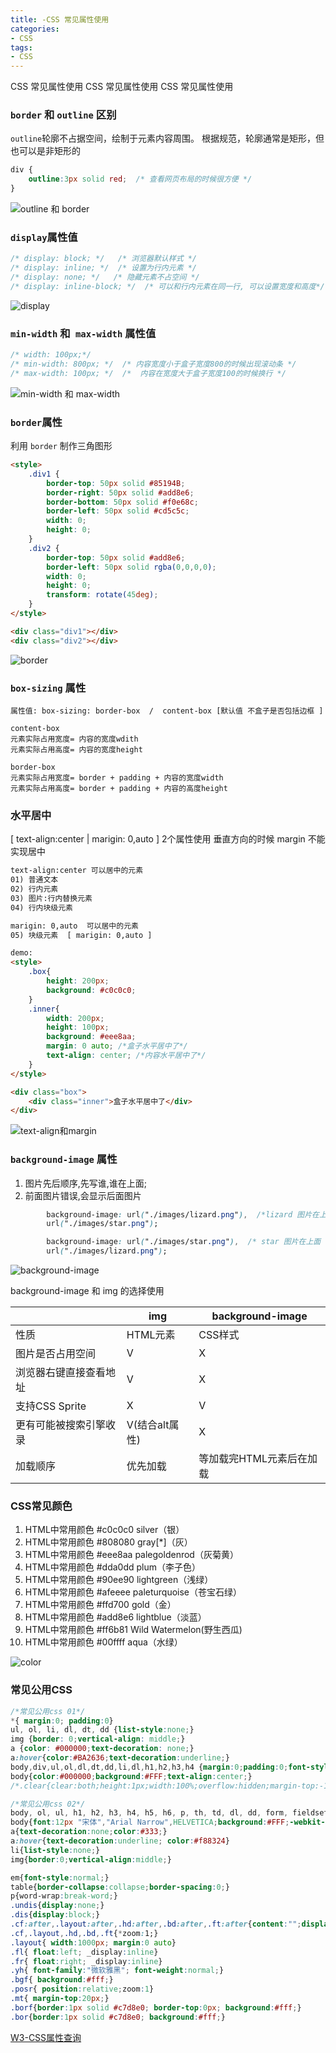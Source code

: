 ```yaml
---
title: -CSS 常见属性使用
categories: 
- CSS
tags:
- CSS
---
```

CSS 常见属性使用
CSS 常见属性使用
CSS 常见属性使用

### `border` 和 `outline` 区别

`outline`轮廓不占据空间，绘制于元素内容周围。
根据规范，轮廓通常是矩形，但也可以是非矩形的

```css
div {
    outline:3px solid red;  /* 查看网页布局的时候很方便 */
}
```

![outline 和 border](/img/css/css_01/outline.png "outline 和 border")

###  `display`属性值 

```css
/* display: block; */   /* 浏览器默认样式 */
/* display: inline; */  /* 设置为行内元素 */
/* display: none; */   /* 隐藏元素不占空间 */
/* display: inline-block; */  /* 可以和行内元素在同一行, 可以设置宽度和高度*/
```

![display](/img/css/css_01/display.png "display")

###  `min-width` 和` max-width` 属性值 

```css
/* width: 100px;*/
/* min-width: 800px; */  /* 内容宽度小于盒子宽度800的时候出现滚动条 */
/* max-width: 100px; */  /*  内容在宽度大于盒子宽度100的时候换行 */
```

![min-width 和 max-width](/img/css/css_01/width.png "min-width 和 max-width")

### `border`属性

利用 `border` 制作三角图形

```html
<style>
    .div1 {
        border-top: 50px solid #85194B;
        border-right: 50px solid #add8e6;
        border-bottom: 50px solid #f0e68c;
        border-left: 50px solid #cd5c5c;
        width: 0;
        height: 0;
    }
    .div2 {
        border-top: 50px solid #add8e6;
        border-left: 50px solid rgba(0,0,0,0);
        width: 0;
        height: 0;
        transform: rotate(45deg);
    }
</style>

<div class="div1"></div>
<div class="div2"></div>
```

![border](/img/css/css_01/border.png "border")

###  `box-sizing` 属性

```
属性值: box-sizing: border-box  /  content-box [默认值 不盒子是否包括边框 ]

content-box
元素实际占用宽度= 内容的宽度wdith
元素实际占用高度= 内容的宽度height

border-box
元素实际占用宽度= border + padding + 内容的宽度width
元素实际占用高度= border + padding + 内容的高度height

```

### 水平居中

[ text-align:center | marigin: 0,auto ] 2个属性使用
垂直方向的时候 margin 不能实现居中

```html
text-align:center 可以居中的元素
01) 普通文本
02) 行内元素
03) 图片:行内替换元素
04) 行内块级元素

marigin: 0,auto  可以居中的元素
05) 块级元素  [ marigin: 0,auto ]

demo:
<style>
    .box{
        height: 200px;
        background: #c0c0c0;
    }
    .inner{
        width: 200px;
        height: 100px;
        background: #eee8aa;
        margin: 0 auto; /*盒子水平居中了*/
        text-align: center; /*内容水平居中了*/
    }
</style>

<div class="box">
    <div class="inner">盒子水平居中了</div>
</div>
```

![text-align和margin](/img/css/css_01/text_align.png "text-align和margin")

### `background-image` 属性

01)  图片先后顺序,先写谁,谁在上面; 
02)  前面图片错误,会显示后面图片

```css
        background-image: url("./images/lizard.png"),  /*lizard 图片在上面*/
        url("./images/star.png");

        background-image: url("./images/star.png"),  /* star 图片在上面 */
        url("./images/lizard.png");
```

![background-image](/img/css/css_01/background_image.png "background-image")

background-image 和 img 的选择使用

|                        | img            | background-image         |
| ---------------------- | -------------- | ------------------------ |
| 性质                   | HTML元素       | CSS样式                  |
| 图片是否占用空间       | V              | X                        |
| 浏览器右键直接查看地址 | V              | X                        |
| 支持CSS Sprite         | X              | V                        |
| 更有可能被搜索引擎收录 | V(结合alt属性) | X                        |
| 加载顺序               | 优先加载       | 等加载完HTML元素后在加载 |

### CSS常见颜色

01) HTML中常用颜色 #c0c0c0    silver（银）
02) HTML中常用颜色 #808080    gray[*]（灰） 
03) HTML中常用颜色 #eee8aa    palegoldenrod（灰菊黄） 
04) HTML中常用颜色 #dda0dd    plum（李子色）
05) HTML中常用颜色 #90ee90    lightgreen（浅绿） 
06) HTML中常用颜色 #afeeee     paleturquoise（苍宝石绿）
07) HTML中常用颜色 #ffd700      gold（金）
08) HTML中常用颜色 #add8e6    lightblue（淡蓝） 
09) HTML中常用颜色 #ff6b81      Wild Watermelon(野生西瓜)
10) HTML中常用颜色 #00ffff        aqua（水绿）

![color](/img/css/css_01/color.png "color")

### 常见公用CSS

```css
/*常见公用css 01*/
*{ margin:0; padding:0}
ul, ol, li, dl, dt, dd {list-style:none;}
img {border: 0;vertical-align: middle;}
a {color: #000000;text-decoration: none;}
a:hover{color:#BA2636;text-decoration:underline;}
body,div,ul,ol,dl,dt,dd,li,dl,h1,h2,h3,h4 {margin:0;padding:0;font-style:normal;font:12px/22px"\5B8B\4F53",Arial,Helvetica,sans-serif}
body{color:#000000;background:#FFF;text-align:center;}
/*.clear{clear:both;height:1px;width:100%;overflow:hidden;margin-top:-1px;}*/
```

```css
/*常见公用css 02*/
body, ol, ul, h1, h2, h3, h4, h5, h6, p, th, td, dl, dd, form, fieldset, legend, input, textarea, select{margin:0;padding:0;}
body{font:12px "宋体","Arial Narrow",HELVETICA;background:#FFF;-webkit-text-size-adjust:100%;color:#333;}
a{text-decoration:none;color:#333;}
a:hover{text-decoration:underline; color:#f88324}
li{list-style:none;}
img{border:0;vertical-align:middle;}

em{font-style:normal;}
table{border-collapse:collapse;border-spacing:0;}
p{word-wrap:break-word;}
.undis{display:none;}
.dis{display:block;}
.cf:after,.layout:after,.hd:after,.bd:after,.ft:after{content:"";display:table;clear:both;}
.cf,.layout,.hd,.bd,.ft{*zoom:1;}
.layout{ width:1000px; margin:0 auto}
.fl{ float:left; _display:inline}
.fr{ float:right; _display:inline}
.yh{ font-family:"微软雅黑"; font-weight:normal;}
.bgf{ background:#fff;}
.posr{ position:relative;zoom:1}
.mt{ margin-top:20px;}
.borf{border:1px solid #c7d8e0; border-top:0px; background:#fff;}
.bor{border:1px solid #c7d8e0; background:#fff;}
```



[W3-CSS属性查询](https://www.w3.org/TR/CSS2/indexlist.html)



















